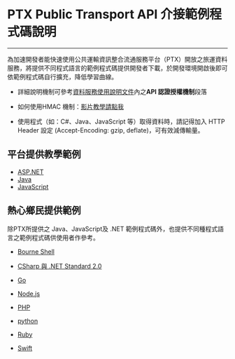 # PTX Public Transport API 介接範例程式碼說明

---

為加速開發者能快速使用公共運輸資訊整合流通服務平台（PTX）開放之旅運資料服務，將提供不同程式語言的範例程式碼提供開發者下載，於開發環境開啟後即可依範例程式碼自行擴充，降低學習曲線。

- 詳細說明機制可參考[資料服務使用說明文件](https://gist.github.com/ptxmotc/383118204ecf7192bdf96bc0197bb981)內之**API 認證授權機制**段落

- 如何使用HMAC 機制：[影片教學請點我](https://www.youtube.com/watch?v=m6mjfnvfeZE&feature=youtu.be)

- 使用程式（如：C#、Java、JavaScript 等）取得資料時，請記得加入 HTTP Header 設定 (Accept-Encoding: gzip, deflate)，可有效減傳輸量。

## 平台提供教學範例

- [ASP.NET](https://github.com/ptxmotc/Sample-code/tree/master/ASP.NET)
- [Java](https://github.com/ptxmotc/Sample-code/tree/master/Java)
- [JavaScript](https://github.com/ptxmotc/Sample-code/tree/master/JavaScript)

## 熱心鄉民提供範例

除PTX所提供之 Java、JavaScript及 .NET 範例程式碼外，也提供不同種程式語言之範例程式碼供使用者作參考。

- [Bourne Shell](https://github.com/ptxmotc/Sample-code/tree/master/sh) 

- [CSharp 與 .NET Standard 2.0](https://github.com/txstudio/ptx-api-authorize-httpclient-sample)

- [Go](https://github.com/ptxmotc/Sample-code/tree/master/Golang)

- [Node.js](https://github.com/ptxmotc/Sample-code/tree/master/Node.js)

- [PHP](https://gist.github.com/banqhsia/e157a68f730785c0727481d57e5325e0)

- [python](https://github.com/ptxmotc/Sample-code/tree/master/Python3)

- [Ruby](https://github.com/ptxmotc/Sample-code/tree/master/Ruby)

- [Swift](https://github.com/ptxmotc/Sample-code/tree/master/Swift)
